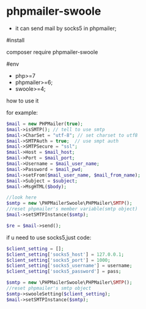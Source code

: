 # phpmailer-swoole

- it can send mail by socks5 in phpmailer; 

#install

composer require phpmailer-swoole

#env
 - php>=7
 - phpmailer>=6;
 - swoole>=4;



how to use it

for example:

```php
$mail = new PHPMailer(true);
$mail->isSMTP(); // tell to use smtp
$mail->CharSet = "utf-8"; // set charset to utf8
$mail->SMTPAuth = true;  // use smpt auth
$mail->SMTPSecure = "ssl";
$mail->Host = $mail_host;
$mail->Port = $mail_port;
$mail->Username = $mail_user_name;
$mail->Password = $mail_pwd;
$mail->setFrom($mail_user_name, $mail_from_name);
$mail->Subject = $subject;
$mail->MsgHTML($body);

//look here
$smtp = new \PHPMailerSwoole\PHPMailer\SMTP();
//reset phpmailer's member variable(smtp object)
$mail->setSMTPInstance($smtp);

$re = $mail->send();
```

if u need to use socks5,just code:

```php
$client_setting = [];
$client_setting['socks5_host'] = 127.0.0.1;
$client_setting['socks5_port'] = 1000;
$client_setting['socks5_username'] = username;
$client_setting['socks5_password'] = pass;

$smtp = new \PHPMailerSwoole\PHPMailer\SMTP();
//reset phpmailer's smtp object
$smtp->swooleSetting($client_setting);
$mail->setSMTPInstance($smtp);
```